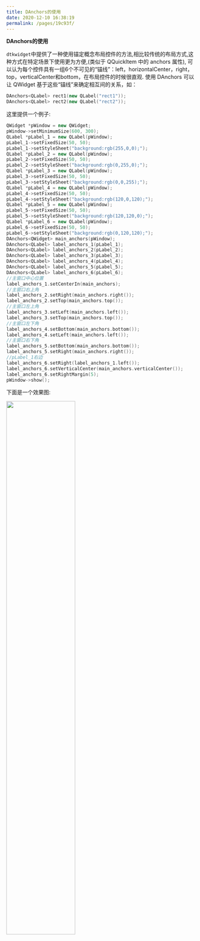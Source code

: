 ```yaml
---
title: DAnchors的使用
date: 2020-12-10 16:38:19
permalink: /pages/19c93f/
---
```

**DAnchors的使用**

`dtkwidget`中提供了一种使用锚定概念布局控件的方法,相比较传统的布局方式,这种方式在特定场景下使用更为方便,(类似于 QQuickItem 中的 anchors 属性), 可以认为每个控件具有一组6个不可见的“锚线”：left，horizontalCenter，right，top，verticalCenter和bottom，在布局控件的时候很直观. 使用 DAnchors 可以让 QWidget 基于这些“锚线”来确定相互间的关系，如：

```cpp
DAnchors<QLabel> rect1(new QLabel("rect1"));
DAnchors<QLabel> rect2(new QLabel("rect2"));
```

这里提供一个例子:

```cpp
QWidget *pWindow = new QWidget;
pWindow->setMinimumSize(600, 300);
QLabel *pLabel_1 = new QLabel(pWindow);
pLabel_1->setFixedSize(50, 50);
pLabel_1->setStyleSheet("background:rgb(255,0,0);");
QLabel *pLabel_2 = new QLabel(pWindow);
pLabel_2->setFixedSize(50, 50);
pLabel_2->setStyleSheet("background:rgb(0,255,0);");
QLabel *pLabel_3 = new QLabel(pWindow);
pLabel_3->setFixedSize(50, 50);
pLabel_3->setStyleSheet("background:rgb(0,0,255);");
QLabel *pLabel_4 = new QLabel(pWindow);
pLabel_4->setFixedSize(50, 50);
pLabel_4->setStyleSheet("background:rgb(120,0,120);");
QLabel *pLabel_5 = new QLabel(pWindow);
pLabel_5->setFixedSize(50, 50);
pLabel_5->setStyleSheet("background:rgb(120,120,0);");
QLabel *pLabel_6 = new QLabel(pWindow);
pLabel_6->setFixedSize(50, 50);
pLabel_6->setStyleSheet("background:rgb(0,120,120);");
DAnchors<QWidget> main_anchors(pWindow);
DAnchors<QLabel> label_anchors_1(pLabel_1);
DAnchors<QLabel> label_anchors_2(pLabel_2);
DAnchors<QLabel> label_anchors_3(pLabel_3);
DAnchors<QLabel> label_anchors_4(pLabel_4);
DAnchors<QLabel> label_anchors_5(pLabel_5);
DAnchors<QLabel> label_anchors_6(pLabel_6);
//主窗口中心位置
label_anchors_1.setCenterIn(main_anchors);
//主窗口右上角
label_anchors_2.setRight(main_anchors.right());
label_anchors_2.setTop(main_anchors.top());
//主窗口左上角
label_anchors_3.setLeft(main_anchors.left());
label_anchors_3.setTop(main_anchors.top());
//主窗口左下角
label_anchors_4.setBottom(main_anchors.bottom());
label_anchors_4.setLeft(main_anchors.left());
//主窗口右下角
label_anchors_5.setBottom(main_anchors.bottom());
label_anchors_5.setRight(main_anchors.right());
//pLabel_1右边
label_anchors_6.setRight(label_anchors_1.left());
label_anchors_6.setVerticalCenter(main_anchors.verticalCenter());
label_anchors_6.setRightMargin(5);
pWindow->show();
```

下面是一个效果图:

 <img src="https://cdn.jsdelivr.net/gh/xmuli/xmuliPic@pic/2020/20201210164228.png" width="60%"/>